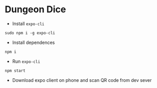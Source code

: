# Dungeon Dice 

- Install `expo-cli`

```
sudo npm i -g expo-cli
```

- Install dependences

```
npm i
```

- Run `expo-cli`

```
npm start
```

- Download expo client on phone and scan QR code from dev sever